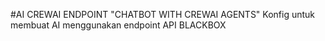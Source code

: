 #AI CREWAI ENDPOINT 
"CHATBOT WITH CREWAI AGENTS"
Konfig untuk membuat AI menggunakan endpoint API BLACKBOX
